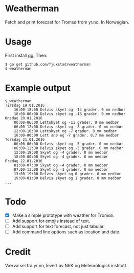 # Weatherman
Fetch and print forecast for Tromsø from yr.no. In Norwegian. 

# Usage 
First install [go](http://golang.org). Then: 

```
$ go get github.com/fjukstad/weatherman
$ weatherman
```

# Example output
```
$ weatherman
Tirsdag 19.01.2016
	16:00-18:00 Delvis skyet og -14 grader. 0 mm nedbør
	18:00-00:00 Delvis skyet og -13 grader. 0 mm nedbør
Onsdag 20.01.2016
	00:00-06:00 Lettskyet og -11 grader. 0 mm nedbør
	06:00-12:00 Delvis skyet og -8 grader. 0 mm nedbør
	12:00-18:00 Lettskyet og -7 grader. 0 mm nedbør
	18:00-00:00 Lett snø og -7 grader. 0.7 mm nedbør
Torsdag 21.01.2016
	00:00-06:00 Delvis skyet og -5 grader. 0 mm nedbør
	06:00-12:00 Delvis skyet og -5 grader. 0 mm nedbør
	12:00-18:00 Skyet og -4 grader. 0 mm nedbør
	18:00-00:00 Skyet og -4 grader. 0 mm nedbør
Fredag 22.01.2016
	01:00-07:00 Skyet og -4 grader. 0 mm nedbør
	07:00-13:00 Skyet og -1 grader. 0 mm nedbør
	13:00-19:00 Delvis skyet og 0 grader. 0 mm nedbør
	19:00-01:00 Delvis skyet og 1 grader. 0 mm nedbør
...

```

# Todo
- [x] Make a simple prototype with weather for Tromsø. 
- [ ] Add support for emojis instead of text.
- [ ] Add support for text forecast, not just tabular. 
- [ ] Add command line options such as location and date

# Credit
Værvarsel fra yr.no, levert av NRK og Meteorologisk institutt. 
